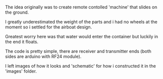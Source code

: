 The idea originally was to create remote contolled 'machine' that slides on the ground.

I greatly underestimated the weight of the parts and i had no wheels at the moment so i settled for the airboat design.

Greatest worry here was that water would enter the container but luckily in the end it floats.

The code is pretty simple, there are receiver and transmitter ends (both sides are arduino with RF24 module).

I left images of how it looks and 'schematic' for how i constructed it in the 'images' folder.


